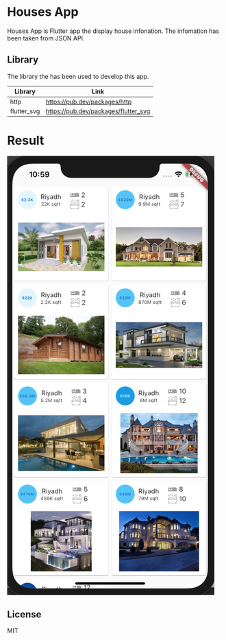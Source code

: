 # Houses App

Houses App is Flutter app the display house infonation. The infomation has been taken from JSON API.

## Library
The library the has been used to develop this app.

| Library | Link |
| ------ | ------ |
| http | https://pub.dev/packages/http |
| flutter_svg | https://pub.dev/packages/flutter_svg|

# Result
![](result_screenshot/result.png)


License
---

MIT


